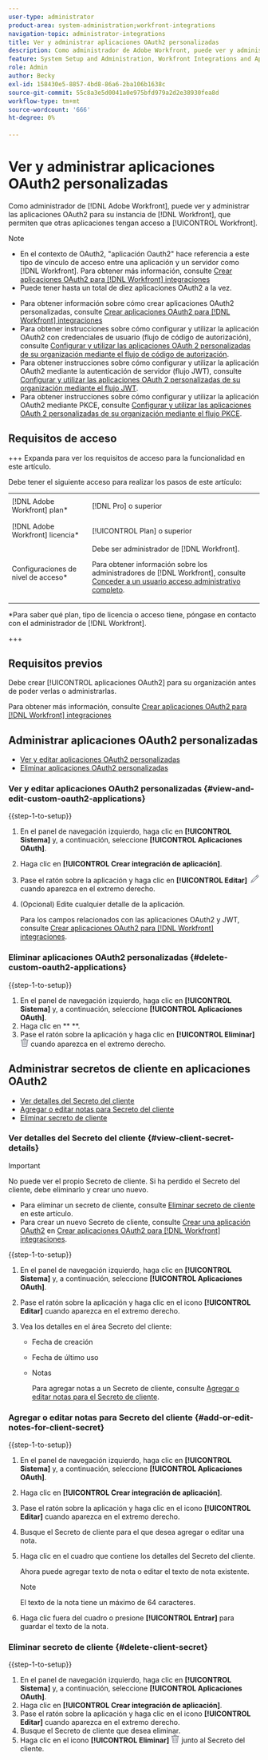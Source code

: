 ```yaml
---
user-type: administrator
product-area: system-administration;workfront-integrations
navigation-topic: administrator-integrations
title: Ver y administrar aplicaciones OAuth2 personalizadas
description: Como administrador de Adobe Workfront, puede ver y administrar las aplicaciones OAuth2 para su instancia de Workfront, que permiten que otras aplicaciones accedan a Workfront.
feature: System Setup and Administration, Workfront Integrations and Apps
role: Admin
author: Becky
exl-id: 158430e5-8857-4bd8-86a6-2ba106b1638c
source-git-commit: 55c8a3e5d0041a0e975bfd979a2d2e38930fea8d
workflow-type: tm+mt
source-wordcount: '666'
ht-degree: 0%

---
```


# Ver y administrar aplicaciones OAuth2 personalizadas

Como administrador de [!DNL Adobe Workfront], puede ver y administrar las aplicaciones OAuth2 para su instancia de [!DNL Workfront], que permiten que otras aplicaciones tengan acceso a [!UICONTROL Workfront].

>[!NOTE]
>
>* En el contexto de OAuth2, &quot;aplicación Oauth2&quot; hace referencia a este tipo de vínculo de acceso entre una aplicación y un servidor como [!DNL Workfront]. Para obtener más información, consulte [Crear aplicaciones OAuth2 para [!DNL Workfront] integraciones](../../administration-and-setup/configure-integrations/create-oauth-application.md)
>* Puede tener hasta un total de diez aplicaciones OAuth2 a la vez.

* Para obtener información sobre cómo crear aplicaciones OAuth2 personalizadas, consulte [Crear aplicaciones OAuth2 para [!DNL Workfront] integraciones](../../administration-and-setup/configure-integrations/create-oauth-application.md)
* Para obtener instrucciones sobre cómo configurar y utilizar la aplicación OAuth2 con credenciales de usuario (flujo de código de autorización), consulte [Configurar y utilizar las aplicaciones OAuth 2 personalizadas de su organización mediante el flujo de código de autorización](../../wf-api/api/oauth-app-code-token-flow.md).
* Para obtener instrucciones sobre cómo configurar y utilizar la aplicación OAuth2 mediante la autenticación de servidor (flujo JWT), consulte [Configurar y utilizar las aplicaciones OAuth 2 personalizadas de su organización mediante el flujo JWT](../../wf-api/api/oauth-app-jwt-flow.md).
* Para obtener instrucciones sobre cómo configurar y utilizar la aplicación OAuth2 mediante PKCE, consulte [Configurar y utilizar las aplicaciones OAuth 2 personalizadas de su organización mediante el flujo PKCE](../../wf-api/api/oauth-app-pkce-flow.md).

## Requisitos de acceso

+++ Expanda para ver los requisitos de acceso para la funcionalidad en este artículo.

Debe tener el siguiente acceso para realizar los pasos de este artículo:

<table style="table-layout:auto"> 
 <col> 
 <col> 
 <tbody> 
  <tr> 
   <td role="rowheader">[!DNL Adobe Workfront] plan*</td> 
   <td> <p>[!DNL Pro] o superior</p> </td> 
  </tr> 
  <tr> 
   <td role="rowheader">[!DNL Adobe Workfront] licencia*</td> 
   <td> <p>[!UICONTROL Plan] o superior</p> </td> 
  </tr> 
  <tr> 
   <td role="rowheader">Configuraciones de nivel de acceso*</td> 
   <td> Debe ser administrador de [!DNL Workfront]. </p>
    <p>Para obtener información sobre los administradores de [!DNL Workfront], consulte <a href="../../administration-and-setup/add-users/configure-and-grant-access/grant-a-user-full-administrative-access.md" class="MCXref xref">Conceder a un usuario acceso administrativo completo</a>.</p>
     </td> 
  </tr> 
 </tbody> 
</table>

&#42;Para saber qué plan, tipo de licencia o acceso tiene, póngase en contacto con el administrador de [!DNL Workfront].

+++

## Requisitos previos

Debe crear [!UICONTROL aplicaciones OAuth2] para su organización antes de poder verlas o administrarlas.

Para obtener más información, consulte [Crear aplicaciones OAuth2 para [!DNL Workfront] integraciones](../../administration-and-setup/configure-integrations/create-oauth-application.md)

## Administrar aplicaciones OAuth2 personalizadas

* [Ver y editar aplicaciones OAuth2 personalizadas](#view-and-edit-custom-oauth2-applications)
* [Eliminar aplicaciones OAuth2 personalizadas](#delete-custom-oauth2-applications)

### Ver y editar aplicaciones OAuth2 personalizadas {#view-and-edit-custom-oauth2-applications}

{{step-1-to-setup}}

1. En el panel de navegación izquierdo, haga clic en **[!UICONTROL Sistema]** y, a continuación, seleccione **[!UICONTROL Aplicaciones OAuth]**.
1. Haga clic en **[!UICONTROL Crear integración de aplicación]**.
1. Pase el ratón sobre la aplicación y haga clic en **[!UICONTROL Editar]** ![](assets/edit-icon.png) cuando aparezca en el extremo derecho.
1. (Opcional) Edite cualquier detalle de la aplicación.

   Para los campos relacionados con las aplicaciones OAuth2 y JWT, consulte [Crear aplicaciones OAuth2 para [!DNL Workfront] integraciones](../../administration-and-setup/configure-integrations/create-oauth-application.md).

### Eliminar aplicaciones OAuth2 personalizadas {#delete-custom-oauth2-applications}

{{step-1-to-setup}}

1. En el panel de navegación izquierdo, haga clic en **[!UICONTROL Sistema]** y, a continuación, seleccione **[!UICONTROL Aplicaciones OAuth]**.
1. Haga clic en ** **.
1. Pase el ratón sobre la aplicación y haga clic en **[!UICONTROL Eliminar]** ![](assets/delete.png) cuando aparezca en el extremo derecho.

## Administrar secretos de cliente en aplicaciones OAuth2

* [Ver detalles del Secreto del cliente](#view-client-secret-details)
* [Agregar o editar notas para Secreto del cliente](#add-or-edit-notes-for-client-secret)
* [Eliminar secreto de cliente](#delete-client-secret)

### Ver detalles del Secreto del cliente {#view-client-secret-details}

>[!IMPORTANT]
>
>No puede ver el propio Secreto de cliente. Si ha perdido el Secreto del cliente, debe eliminarlo y crear uno nuevo.
>
>* Para eliminar un secreto de cliente, consulte [Eliminar secreto de cliente](#delete-client-secret) en este artículo.
>* Para crear un nuevo Secreto de cliente, consulte [Crear una aplicación OAuth2](../../administration-and-setup/configure-integrations/create-oauth-application.md#create) en [Crear aplicaciones OAuth2 para [!DNL Workfront] integraciones](../../administration-and-setup/configure-integrations/create-oauth-application.md).
>

{{step-1-to-setup}}

1. En el panel de navegación izquierdo, haga clic en **[!UICONTROL Sistema]** y, a continuación, seleccione **[!UICONTROL Aplicaciones OAuth]**.
1. Pase el ratón sobre la aplicación y haga clic en el icono **[!UICONTROL Editar]** cuando aparezca en el extremo derecho.
1. Vea los detalles en el área Secreto del cliente:

   * Fecha de creación
   * Fecha de último uso
   * Notas

     Para agregar notas a un Secreto de cliente, consulte [Agregar o editar notas para el Secreto de cliente](#add-or-edit-notes-for-client-secret).

### Agregar o editar notas para Secreto del cliente {#add-or-edit-notes-for-client-secret}

{{step-1-to-setup}}

1. En el panel de navegación izquierdo, haga clic en **[!UICONTROL Sistema]** y, a continuación, seleccione **[!UICONTROL Aplicaciones OAuth]**.
1. Haga clic en **[!UICONTROL Crear integración de aplicación]**.
1. Pase el ratón sobre la aplicación y haga clic en el icono **[!UICONTROL Editar]** cuando aparezca en el extremo derecho.
1. Busque el Secreto de cliente para el que desea agregar o editar una nota.
1. Haga clic en el cuadro que contiene los detalles del Secreto del cliente.

   Ahora puede agregar texto de nota o editar el texto de nota existente.

   >[!NOTE]
   >
   >El texto de la nota tiene un máximo de 64 caracteres.

1. Haga clic fuera del cuadro o presione **[!UICONTROL Entrar]** para guardar el texto de la nota.

### Eliminar secreto de cliente {#delete-client-secret}

{{step-1-to-setup}}

1. En el panel de navegación izquierdo, haga clic en **[!UICONTROL Sistema]** y, a continuación, seleccione **[!UICONTROL Aplicaciones OAuth]**.
1. Haga clic en **[!UICONTROL Crear integración de aplicación]**.
1. Pase el ratón sobre la aplicación y haga clic en el icono **[!UICONTROL Editar]** cuando aparezca en el extremo derecho.
1. Busque el Secreto de cliente que desea eliminar.
1. Haga clic en el icono **[!UICONTROL Eliminar]** ![](assets/delete.png) junto al Secreto del cliente.
